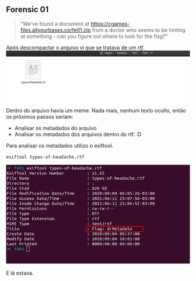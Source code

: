 ﻿

## Forensic 01

> "We've found a document at
> https://cgames-files.allyourbases.co/fe01.zip from a doctor who seems
> to be hinting at something - can you figure out where to look for the
> flag?"

Após descompactar o arquivo vi que se tratava de um *rtf*. 
![enter image description here](Forensic01.png)
Dentro do arquivo havia um meme. Nada mais, nenhum texto oculto, então os próximos passos seriam:

 - Analisar os metadados do arquivo
 - Analisar os metadados dos arquivos dentro do rtf. :D

Para analisar os metadados utilizo o exiftool.

    exiftool types-of-headache.rtf

![enter image description here](Forensic01-Metadata.png)

E lá estava. 






